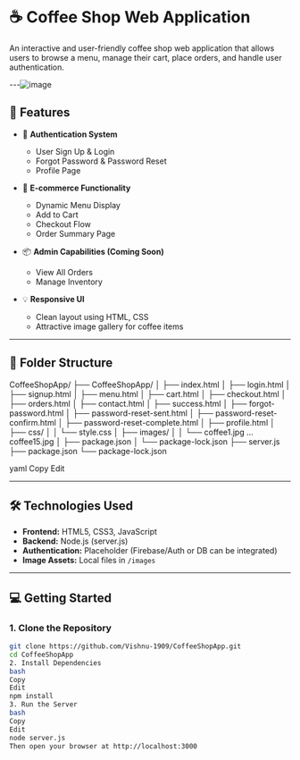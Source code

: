 # ☕ Coffee Shop Web Application

An interactive and user-friendly coffee shop web application that allows users to browse a menu, manage their cart, place orders, and handle user authentication.


---![image](https://github.com/user-attachments/assets/de3ba996-4625-4075-b706-2652caf7f755)


## 🚀 Features

- 🔐 **Authentication System**
  - User Sign Up & Login
  - Forgot Password & Password Reset
  - Profile Page

- 🛒 **E-commerce Functionality**
  - Dynamic Menu Display
  - Add to Cart
  - Checkout Flow
  - Order Summary Page

- 📦 **Admin Capabilities (Coming Soon)**
  - View All Orders
  - Manage Inventory

- 💡 **Responsive UI**
  - Clean layout using HTML, CSS
  - Attractive image gallery for coffee items

---

## 📁 Folder Structure

CoffeeShopApp/
├── CoffeeShopApp/
│ ├── index.html
│ ├── login.html
│ ├── signup.html
│ ├── menu.html
│ ├── cart.html
│ ├── checkout.html
│ ├── orders.html
│ ├── contact.html
│ ├── success.html
│ ├── forgot-password.html
│ ├── password-reset-sent.html
│ ├── password-reset-confirm.html
│ ├── password-reset-complete.html
│ ├── profile.html
│ ├── css/
│ │ └── style.css
│ ├── images/
│ │ └── coffee1.jpg ... coffee15.jpg
│ ├── package.json
│ └── package-lock.json
├── server.js
├── package.json
└── package-lock.json

yaml
Copy
Edit

---

## 🛠️ Technologies Used

- **Frontend:** HTML5, CSS3, JavaScript
- **Backend:** Node.js (server.js)
- **Authentication:** Placeholder (Firebase/Auth or DB can be integrated)
- **Image Assets:** Local files in `/images`

---

## 💻 Getting Started

### 1. Clone the Repository

```bash
git clone https://github.com/Vishnu-1909/CoffeeShopApp.git
cd CoffeeShopApp
2. Install Dependencies
bash
Copy
Edit
npm install
3. Run the Server
bash
Copy
Edit
node server.js
Then open your browser at http://localhost:3000
